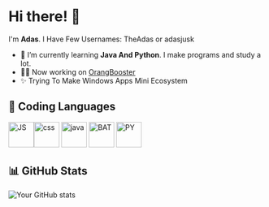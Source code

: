 # Hi there! 👋

I'm **Adas**.
I Have Few Usernames: TheAdas or adasjusk

- 🌱 I’m currently learning **Java And Python**. I make programs and study a lot.
- 🐱‍👓 Now working on [OrangBooster](https://github.com/adasjusk/OrangBooster)
- ✨ Trying To Make Windows Apps Mini Ecosystem

## 🔧 Coding Languages
<img src="https://raw.githubusercontent.com/bablubambal/All_logo_and_pictures/1ac69ce5fbc389725f16f989fa53c62d6e1b4883/social%20icons/javascript.svg" alt="JS" height="50" width="50" /><img src="https://raw.githubusercontent.com/bablubambal/All_logo_and_pictures/refs/heads/main/others/css.svg" alt="css" height="50" width="50" />
<img src="https://raw.githubusercontent.com/bablubambal/All_logo_and_pictures/refs/heads/main/others/html.svg" alt="java" height="50" width="50" />
<img src="https://raw.githubusercontent.com/bablubambal/All_logo_and_pictures/refs/heads/main/programming%20languages/bash.svg" alt="BAT" height="50" width="50" />
<img src="https://raw.githubusercontent.com/bablubambal/All_logo_and_pictures/refs/heads/main/programming%20languages/python.svg" alt="PY" height="50" width="50" />


## 📊 GitHub Stats

![Your GitHub stats](https://github-readme-stats.vercel.app/api?username=adasjusk&show_icons=true&theme=shadow_blue)
